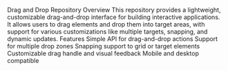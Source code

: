 Drag and Drop Repository
Overview
This repository provides a lightweight, customizable drag-and-drop interface for building interactive 
applications. It allows users to drag elements and drop them into target areas, with support for various customizations like multiple targets, snapping, and dynamic updates.
Features
Simple API for drag-and-drop actions
Support for multiple drop zones
Snapping support to grid or target elements
Customizable drag handle and visual feedback
Mobile and desktop compatible
